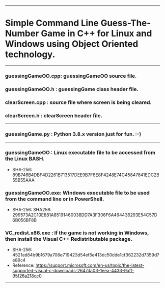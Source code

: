-------------------------------------------------------------------------
# Simple Command Line Guess-The-Number Game in C++ for Linux and Windows using Object Oriented technology.
-------------------------------------------------------------------------
### guessingGameOO.cpp: guessingGameOO source file.
### guessingGameOO.h  : guessingGame class header file.
### clearScreen.cpp   : source file where screen is being cleared.
### clearScreen.h     : clearScreen header file.
-------------------------------------------------------------------------
### guessingGame.py   : Python 3.8.x version just for fun. :-)
-------------------------------------------------------------------------
### guessingGameOO    : Linux executable file to be accessed from the Linux BASH.
* SHA-256: 89B746B4DBF4D2261B713517DEE9B7F8E8F4248E74C45847841EDC2B55B55AAA
### guessingGameOO.exe: Windows executable file to be used from the command line or in PowerShell.
* SHA-256:  SHA256: 299573A2C10E881A85191460038DD7A3F306F6A464436293E54C57D6B056BF8B
### VC_redist.x86.exe : If the game is not working in Windows, then install the Visual C++ Redistributable package. 
* SHA-256: 4521ed84b9b1679a706e719423d54ef5e413dc50dde1cf362232d7359d7e89c4
* Reference: https://support.microsoft.com/en-us/topic/the-latest-supported-visual-c-downloads-2647da03-1eea-4433-9aff-95f26a218cc0
-------------------------------------------------------------------------